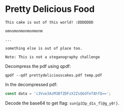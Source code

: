 # Pretty Delicious Food

```
This cake is out of this world! :DDDDDDD

omnomonmonmonmonm

...

something else is out of place too.

Note: This is not a steganography challenge
```

Decompress the pdf using qpdf:

```shell
qpdf --qdf prettydeliciouscakes.pdf temp.pdf
```

In the decompressed pdf:

```javascript
const data = 'c3Vue3AzM3BfZDFzX2ZsQGdfeTAhfQ==';
```

Decode the base64 to get flag: `sun{p33p_d1s_fl@g_y0!}`.
